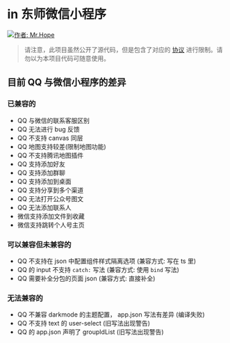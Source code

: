 # in 东师微信小程序

[![作者: Mr.Hope](https://img.shields.io/badge/作者-Mr.Hope-blue.svg?style=for-the-badge)](https://mrhope.site)

> 请注意，此项目虽然公开了源代码，但是包含了对应的 [协议](https://github.com/Hope-Studio/innenu-miniapp/tree/wechat/v4/LICENSE) 进行限制。请勿以为本项目代码可随意使用。

<!--
wx9ce37d9662499df3

wx33acb831ee1831a5

-->

## 目前 QQ 与微信小程序的差异

### 已兼容的

- QQ 与微信的联系客服区别
- QQ 无法进行 bug 反馈
- QQ 不支持 canvas 同层
- QQ 地图支持较差(限制地图功能)
- QQ 不支持腾讯地图插件
- QQ 支持添加好友
- QQ 支持添加群聊
- QQ 支持添加到桌面
- QQ 支持分享到多个渠道
- QQ 无法打开公众号图文
- QQ 无法添加联系人
- 微信支持添加文件到收藏
- 微信支持跳转个人号主页

### 可以兼容但未兼容的

- QQ 不支持在 json 中配置组件样式隔离选项 (兼容方式: 写在 ts 里)
- QQ 的 input 不支持 `catch:` 写法 (兼容方式: 使用 `bind` 写法)
- QQ 需要补全分包的页面 json (兼容方式: 直接补全)

### 无法兼容的

- QQ 不兼容 darkmode 的主题配置， app.json 写法有差异 (编译失败)
- QQ 不支持 text 的 user-select (旧写法出现警告)
- QQ 的 app.json 声明了 groupIdList (旧写法出现警告)
